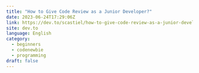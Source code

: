 ```yaml
---
title: "How to Give Code Review as a Junior Developer?"
date: 2023-06-24T17:29:06Z
link: https://dev.to/scastiel/how-to-give-code-review-as-a-junior-developer-31gb?utm_medium=RSS&utm_source=news.12bit.vn
site: dev.to
language: English
category:
  - beginners
  - codenewbie
  - programming
draft: false
---
```

